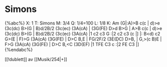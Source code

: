 # Simons

{%abc%}
X: 1
T: Simons
M: 3/4
Q: 1/4=100
L: 1/8
K: Am
(G|:A)>B c<d e>(c | d)>e (3c(dc) B>(G | B)d/2B/2 (3c(ec) (3A(cA) | (3G(FE) D>d B>G |
A>B c<d e>(c | d)>e (3c(dc) B>(G | B)d/2B/2 (3c(ec) (3A(cA) |1 c2 c3 G :|2 c2 c3 (c |]
|: B<d) c2 G>(E | F)>G (3A(cA) (3G(FE) | D>C B,<C D>E | FG/2F/2 (3E(DC) D>B, |
   G,>(c B)<c G>E | F>G (3A(cA) (3G(FE) | D>C B,<C (3D(EF) |1 TFE C3 c :|2 FE C3 |]
{%endabc%}

[[!dublett]] av [[Musik/254|+]]
